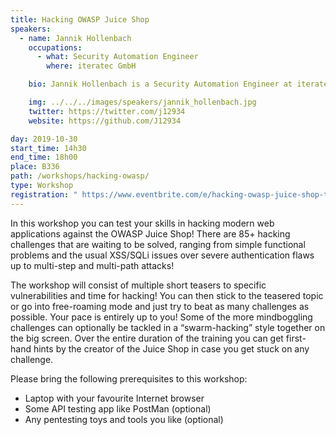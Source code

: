 ```yaml
---
title: Hacking OWASP Juice Shop
speakers:
  - name: Jannik Hollenbach
    occupations:
      - what: Security Automation Engineer
        where: iteratec GmbH

    bio: Jannik Hollenbach is a Security Automation Engineer at iteratec GmbH in Germany, working on and with open source security testing tools to continuously detect security vulnerabilities in the companies software and systems. He is also a member of the Open Web Application Security Project (OWASP) working on OWASP Juice Shop an open source vulnerable web application. He is currently in his last year of his Information Engineering masters degree at FH Kiel.

    img: ../../../images/speakers/jannik_hollenbach.jpg
    twitter: https://twitter.com/j12934
    website: https://github.com/J12934

day: 2019-10-30
start_time: 14h30
end_time: 18h00
place: B336
path: /workshops/hacking-owasp/
type: Workshop
registration: " https://www.eventbrite.com/e/hacking-owasp-juice-shop-tickets-75765967047"
---
```


In this workshop you can test your skills in hacking modern web applications against the OWASP Juice Shop! There are 85+ hacking challenges that are waiting to be solved, ranging from simple functional problems and the usual XSS/SQLi issues over severe authentication flaws up to multi-step and multi-path attacks!

The workshop will consist of multiple short teasers to specific vulnerabilities and time for hacking! You can then stick to the teasered topic or go into free-roaming mode and just try to beat as many challenges as possible. Your pace is entirely up to you! Some of the more mindboggling challenges can optionally be tackled in a “swarm-hacking” style together on the big screen. Over the entire duration of the training you can get first-hand hints by the creator of the Juice Shop in case you get stuck on any challenge.

Please bring the following prerequisites to this workshop:

- Laptop with your favourite Internet browser
- Some API testing app like PostMan (optional)
- Any pentesting toys and tools you like (optional)
